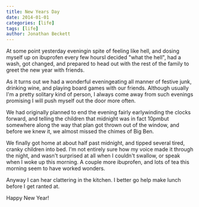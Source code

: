 ```yaml
---
title: New Years Day
date: 2014-01-01
categories: [life]
tags: [life]
author: Jonathan Beckett
---
```


At some point yesterday eveningin spite of feeling like hell, and dosing myself up on ibuprofen every few hoursI decided "what the hell", had a wash, got changed, and prepared to head out with the rest of the family to greet the new year with friends.

As it turns out we had a wonderful eveningeating all manner of festive junk, drinking wine, and playing board games with our friends. Although usually I'm a pretty solitary kind of person, I always come away from such evenings promising I will push myself out the door more often.

We had originally planned to end the evening fairly earlywinding the clocks forward, and telling the children that midnight was in fact 10pmbut somewhere along the way that plan got thrown out of the window, and before we knew it, we almost missed the chimes of Big Ben.

We finally got home at about half past midnight, and tipped several tired, cranky children into bed. I'm not entirely sure how my voice made it through the night, and wasn't surprised at all when I couldn't swallow, or speak when I woke up this morning. A couple more ibuprofen, and lots of tea this morning seem to have worked wonders.

Anyway I can hear clattering in the kitchen. I better go help make lunch before I get ranted at.

Happy New Year!
